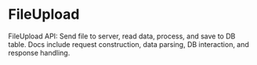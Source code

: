 # FileUpload
FileUpload API: Send file to server, read data, process, and save to DB table. Docs include request construction, data parsing, DB interaction, and response handling.

